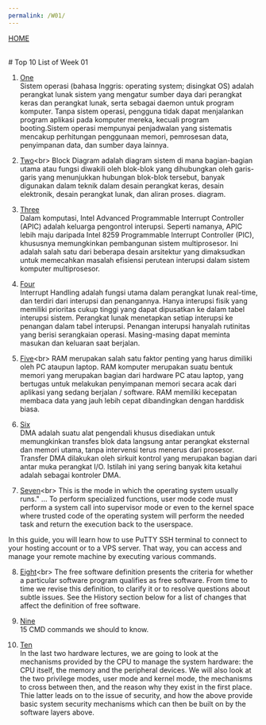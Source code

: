 ```yaml
---
permalink: /W01/
---
```


[HOME](../) 


<br>
# Top 10 List of Week 01


1. [One](https://en.wikipedia.org/wiki/Operating_system)<br>
Sistem operasi (bahasa Inggris: operating system; disingkat OS) adalah perangkat lunak sistem yang mengatur sumber daya dari perangkat keras dan perangkat lunak, serta sebagai daemon untuk program komputer. Tanpa sistem operasi, pengguna tidak dapat menjalankan program aplikasi pada komputer mereka, kecuali program booting.Sistem operasi mempunyai penjadwalan yang sistematis mencakup perhitungan penggunaan memori, pemrosesan data, penyimpanan data, dan sumber daya lainnya.

2. [Two](https://en.wikipedia.org/wiki/Block_diagram#:~:text=A%20block%20diagram%20is%20a,design%2C%20and%20process%20flow%20diagrams.)<br>
Block Diagram  adalah diagram sistem di mana bagian-bagian utama atau fungsi diwakili oleh blok-blok yang dihubungkan oleh garis-garis yang menunjukkan hubungan blok-blok tersebut, banyak digunakan dalam teknik dalam desain perangkat keras, desain elektronik, desain perangkat lunak, dan aliran proses. diagram.

3. [Three](https://en.wikipedia.org/wiki/Advanced_Programmable_Interrupt_Controller)<br>
Dalam komputasi, Intel Advanced Programmable Interrupt Controller (APIC) adalah keluarga pengontrol interupsi. Seperti namanya, APIC lebih maju daripada Intel 8259 Programmable Interrupt Controller (PIC), khususnya memungkinkan pembangunan sistem multiprosesor. Ini adalah salah satu dari beberapa desain arsitektur yang dimaksudkan untuk memecahkan masalah efisiensi perutean interupsi dalam sistem komputer multiprosesor.

4. [Four](https://www.sciencedirect.com/topics/engineering/interrupt-handling)<br>
Interrupt Handling adalah fungsi utama dalam perangkat lunak real-time, dan terdiri dari interupsi dan penangannya. Hanya interupsi fisik yang memiliki prioritas cukup tinggi yang dapat dipusatkan ke dalam tabel interupsi sistem. Perangkat lunak menetapkan setiap interupsi ke penangan dalam tabel interupsi. Penangan interupsi hanyalah rutinitas yang berisi serangkaian operasi. Masing-masing dapat meminta masukan dan keluaran saat berjalan.

5. [Five](https://dosenit.com/hardware/ram/cara-membedakan-ram-ddr-1-ddr-2-ddr3#:~:text=RAM%20DDR%202%20memiliki%20nomor,antara%20400%20hingga%201066%20MHz.)<br>
RAM merupakan salah satu faktor penting yang harus dimiliki oleh PC ataupun laptop. RAM komputer merupakan suatu bentuk memori yang merupakan bagian dari hardware PC atau laptop, yang bertugas untuk melakukan penyimpanan memori secara acak dari aplikasi yang sedang berjalan / software. RAM memiliki kecepatan membaca data yang jauh lebih cepat dibandingkan dengan harddisk biasa.

6. [Six](https://hansentan17.wordpress.com/2018/11/14/direct-memory-access-dma/)<br>
DMA adalah suatu alat pengendali khusus disediakan untuk memungkinkan transfes blok data langsung antar perangkat eksternal dan memori utama, tanpa intervensi terus menerus dari prosesor. Transfer DMA dilakukan oleh sirkuit kontrol yang merupakan bagian dari antar muka perangkat I/O. Istilah ini yang sering banyak kita ketahui adalah sebagai kontroler DMA.

7. [Seven](https://en.wikipedia.org/wiki/Protection_ring#:~:text=This%20is%20the%20mode%20in%20which%20the%20operating%20system%20usually%20runs.%22&text=To%20perform%20specialized%20functions%2C%20user,execution%20back%20to%20the%20userspace.)<br>
This is the mode in which the operating system usually runs." ... To perform specialized functions, user mode code must perform a system call into supervisor mode or even to the kernel space where trusted code of the operating system will perform the needed task and return the execution back to the userspace.

In this guide, you will learn how to use PuTTY SSH terminal to connect to your hosting account or to a VPS server. That way, you can access and manage your remote machine by executing various commands.

8. [Eight](https://www.gnu.org/philosophy/free-sw.en.html#:~:text=The%20Free%20Software%20Definition&text=%E2%80%9CFree%20software%E2%80%9D%20means%20software%20that,matter%20of%20liberty%2C%20not%20price.)<br>
The free software definition presents the criteria for whether a particular software program qualifies as free software. From time to time we revise this definition, to clarify it or to resolve questions about subtle issues. See the History section below for a list of changes that affect the definition of free software.

9. [Nine](https://youtu.be/TSZJIxkB2QU)<br>
15 CMD commands we should to know.

10. [Ten](https://minnie.tuhs.org/CompArch/Lectures/week05.html)<br>
In the last two hardware lectures, we are going to look at the mechanisms provided by the CPU to manage the system hardware: the CPU itself, the memory and the peripheral devices.
We will also look at the two privilege modes, user mode and kernel mode, the mechanisms to cross between then, and the reason why they exist in the first place.
Thie latter leads on to the issue of security, and how the above provide basic system security mechanisms which can then be built on by the software layers above.
